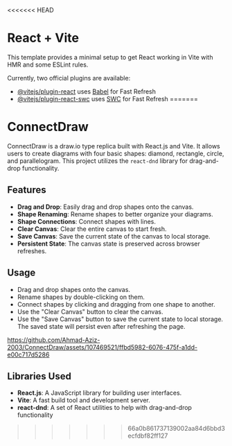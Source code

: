 <<<<<<< HEAD
# React + Vite

This template provides a minimal setup to get React working in Vite with HMR and some ESLint rules.

Currently, two official plugins are available:

- [@vitejs/plugin-react](https://github.com/vitejs/vite-plugin-react/blob/main/packages/plugin-react/README.md) uses [Babel](https://babeljs.io/) for Fast Refresh
- [@vitejs/plugin-react-swc](https://github.com/vitejs/vite-plugin-react-swc) uses [SWC](https://swc.rs/) for Fast Refresh
=======
# ConnectDraw

ConnectDraw is a draw.io type replica built with React.js and Vite. It allows users to create diagrams with four basic shapes: diamond, rectangle, circle, and parallelogram. This project utilizes the `react-dnd` library for drag-and-drop functionality.

## Features

- **Drag and Drop**: Easily drag and drop shapes onto the canvas.
- **Shape Renaming**: Rename shapes to better organize your diagrams.
- **Shape Connections**: Connect shapes with lines.
- **Clear Canvas**: Clear the entire canvas to start fresh.
- **Save Canvas**: Save the current state of the canvas to local storage.
- **Persistent State**: The canvas state is preserved across browser refreshes.

 ## Usage
 
 - Drag and drop shapes onto the canvas.
 - Rename shapes by double-clicking on them.
 - Connect shapes by clicking and dragging from one shape to another.
 - Use the "Clear Canvas" button to clear the canvas.
 - Use the "Save Canvas" button to save the current state to local storage. The saved state will persist even after refreshing the page.
   

https://github.com/Ahmad-Aziz-2003/ConnectDraw/assets/107469521/ffbd5982-6076-475f-a1dd-e00c717d5286

 ## Libraries Used
 
 - **React.js**: A JavaScript library for building user interfaces.
 - **Vite**: A fast build tool and development server.
 - **react-dnd**: A set of React utilities to help with drag-and-drop functionality


>>>>>>> 66a0b861737139002aa84d6bbd3ecfdbf82ff127
